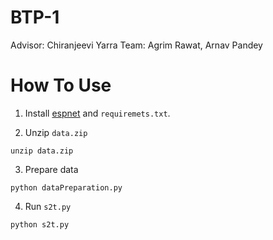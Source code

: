 # BTP-1

Advisor: Chiranjeevi Yarra
Team: Agrim Rawat, Arnav Pandey

# How To Use

1. Install [espnet](https://espnet.github.io/espnet/installation.html) and `requiremets.txt`.

2. Unzip `data.zip`

```
unzip data.zip
```

3. Prepare data

```
python dataPreparation.py
```

4. Run `s2t.py`

```
python s2t.py
```
